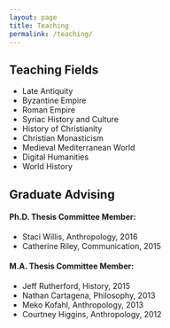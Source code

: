 ```yaml
---
layout: page
title: Teaching
permalink: /teaching/
---
```



## Teaching Fields
* Late Antiquity
* Byzantine Empire
* Roman Empire
* Syriac History and Culture
* History of Christianity
* Christian Monasticism
* Medieval Mediterranean World
* Digital Humanities
* World History




## Graduate Advising

#### Ph.D. Thesis Committee Member:
* Staci Willis, Anthropology, 2016  
* Catherine Riley, Communication, 2015

#### M.A. Thesis Committee Member: 
* Jeff Rutherford, History, 2015  
* Nathan Cartagena, Philosophy, 2013  
* Meko Kofahl, Anthropology, 2013  
* Courtney Higgins, Anthropology, 2012  



[jekyll-organization]: https://github.com/jekyll
